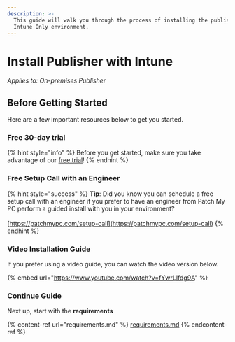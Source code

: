 ```yaml
---
description: >-
  This guide will walk you through the process of installing the publisher in an
  Intune Only environment.
---
```


# Install Publisher with Intune

_Applies to: On-premises Publisher_

## Before Getting Started

Here are a few important resources below to get you started.

### Free 30-day trial

{% hint style="info" %}
Before you get started, make sure you take advantage of our [free trial](https://patchmypc.com/free-trial)!
{% endhint %}

### Free Setup Call with an Engineer

{% hint style="success" %}
**Tip**: Did you know you can schedule a free setup call with an engineer if you prefer to have an engineer from Patch My PC perform a guided install with you in your environment?\
\
[https://patchmypc.com/setup-call](https://patchmypc.com/setup-call)
{% endhint %}



### Video Installation Guide

If you prefer using a video guide, you can watch the video version below.

{% embed url="https://www.youtube.com/watch?v=fYwrLlfdg9A" %}

### Continue Guide

Next up, start with the **requirements**

{% content-ref url="requirements.md" %}
[requirements.md](requirements.md)
{% endcontent-ref %}
